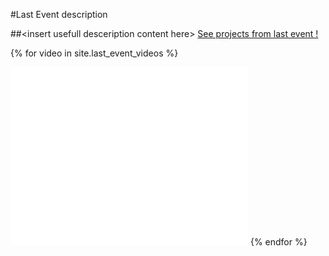 #Last Event description

##\<insert usefull desceription content here\>
<a href="http://projects.digitalhealthcamp.eu/" class="btn btn-primary btn-block">
          See projects from last event !
        </a>

{% for video in site.last_event_videos %}
<iframe width="380" height="285" src="{{video.url}}" frameborder="0" allowfullscreen>{{video.name}}</iframe>
{% endfor %}
